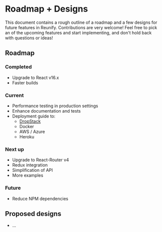 # Roadmap + Designs

This document contains a rough outline of a roadmap and a few designs for future features in Reunify. Contributions are very welcome! Feel free to pick an of the upcoming features and start implementing, and don't hold back with questions or ideas!

## Roadmap

### Completed

* Upgrade to React v16.x
* Faster builds

### Current

* Performance testing in production settings
* Enhance documentation and tests
* Deployment guide to:
  * [DropStack](https://dropstack.run)
  * Docker
  * AWS / Azure
  * Heroku

### Next up

* Upgrade to React-Router v4
* Redux integration
* Simplification of API
* More examples

### Future

* Reduce NPM dependencies

## Proposed designs

* ...